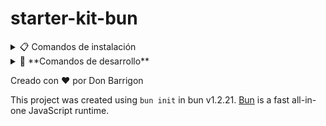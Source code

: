 # starter-kit-bun

<details>
<summary>📋 Comandos de instalación</summary>
Instalar degit globalmente si no lo has hecho

```bash
bun add -g degit
```

1. Crear proyecto desde tu template

```bash
degit donbarrigon/starter-kit-bun nombre-de-tu-proyecto
```

2. Instalar dependencias

```bash
bun install
```

3. Configuracion del entorno

```bash
cp .env.example .env
```

</details>

<details> 
<summary>🔄 **Comandos de desarrollo**</summary>
Correr el modo desarrollador

```bash
bun run dev
```

Construir para produccion

```bash
bun run build
```

correr el proyecto

```bash
bun main.ts
```

</details>

Creado con ❤️ por Don Barrigon

This project was created using `bun init` in bun v1.2.21. [Bun](https://bun.com) is a fast all-in-one JavaScript runtime.
